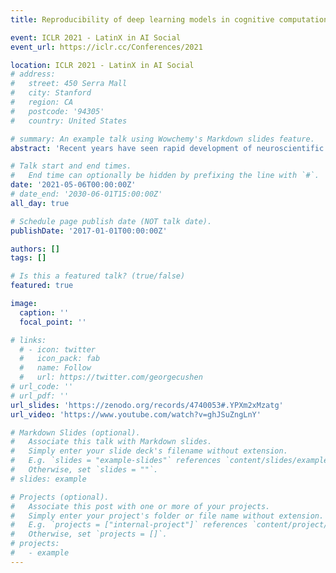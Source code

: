 ```yaml
---
title: Reproducibility of deep learning models in cognitive computational neuroscience

event: ICLR 2021 - LatinX in AI Social
event_url: https://iclr.cc/Conferences/2021

location: ICLR 2021 - LatinX in AI Social
# address:
#   street: 450 Serra Mall
#   city: Stanford
#   region: CA
#   postcode: '94305'
#   country: United States

# summary: An example talk using Wowchemy's Markdown slides feature.
abstract: 'Recent years have seen rapid development of neuroscientific research projects using deep neural networks as a modeling framework to explain human cognitive and brain function. A growing concern — both in the research fields of cognitive neuroscience and deep learning— is whether findings can be reproduced using identical or similar models and datasets, as should be expected. However, each domain has its own research objectives and aims to reproduce patterns relating to distinct types of scientific claims. Cognitive computational neuroscience makes claims about human cognitive and neural processing, while deep learning research focuses on the performance of artificial neural networks. The issues around the reproducibility of these claims thus need to be tackled in idiosyncratic ways. In this talk, I will describe these issues in detail, and outline existing tools for ensuring reproducibility at the intersection of deep learning and cognitive neuroscience.'

# Talk start and end times.
#   End time can optionally be hidden by prefixing the line with `#`.
date: '2021-05-06T00:00:00Z'
# date_end: '2030-06-01T15:00:00Z'
all_day: true

# Schedule page publish date (NOT talk date).
publishDate: '2017-01-01T00:00:00Z'

authors: []
tags: []

# Is this a featured talk? (true/false)
featured: true

image:
  caption: ''
  focal_point: ''

# links:
  # - icon: twitter
  #   icon_pack: fab
  #   name: Follow
  #   url: https://twitter.com/georgecushen
# url_code: ''
# url_pdf: ''
url_slides: 'https://zenodo.org/records/4740053#.YPXm2xMzatg'
url_video: 'https://www.youtube.com/watch?v=ghJSuZngLnY'

# Markdown Slides (optional).
#   Associate this talk with Markdown slides.
#   Simply enter your slide deck's filename without extension.
#   E.g. `slides = "example-slides"` references `content/slides/example-slides.md`.
#   Otherwise, set `slides = ""`.
# slides: example

# Projects (optional).
#   Associate this post with one or more of your projects.
#   Simply enter your project's folder or file name without extension.
#   E.g. `projects = ["internal-project"]` references `content/project/deep-learning/index.md`.
#   Otherwise, set `projects = []`.
# projects:
#   - example
---
```


<!-- {{% callout note %}}
Click on the **Slides** button above to view the built-in slides feature.
{{% /callout %}}

Slides can be added in a few ways:

- **Create** slides using Wowchemy's [_Slides_](https://wowchemy.com/docs/managing-content/#create-slides) feature and link using `slides` parameter in the front matter of the talk file
- **Upload** an existing slide deck to `static/` and link using `url_slides` parameter in the front matter of the talk file
- **Embed** your slides (e.g. Google Slides) or presentation video on this page using [shortcodes](https://wowchemy.com/docs/writing-markdown-latex/).

Further event details, including [page elements](https://wowchemy.com/docs/writing-markdown-latex/) such as image galleries, can be added to the body of this page. -->
